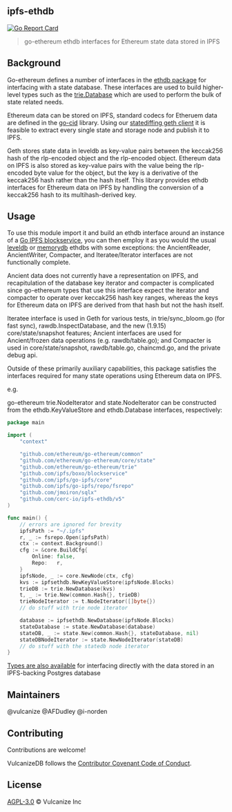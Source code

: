 ## ipfs-ethdb

[![Go Report Card](https://goreportcard.com/badge/github.com/cerc/ipfs-ethdb)](https://goreportcard.com/report/github.com/cerc-io/ipfs-ethdb)

> go-ethereum ethdb interfaces for Ethereum state data stored in IPFS

## Background

Go-ethereum defines a number of interfaces in the [ethdb package](https://github.com/ethereum/go-ethereum/tree/master/ethdb) for
interfacing with a state database. These interfaces are used to build higher-level types such as the [trie.Database](https://github.com/ethereum/go-ethereum/blob/master/trie/database.go#L77)
which are used to perform the bulk of state related needs.

Ethereum data can be stored on IPFS, standard codecs for Etheruem data are defined in the [go-cid](https://github.com/ipfs/go-cid) library.
Using our [statediffing geth client](https://github.com/cerc-io/go-ethereum/releases/tag/v1.9.11-statediff-0.0.2) it is feasible to extract every single
state and storage node and publish it to IPFS.

Geth stores state data in leveldb as key-value pairs between the keccak256 hash of the rlp-encoded object and the rlp-encoded object.
Ethereum data on IPFS is also stored as key-value pairs with the value being the rlp-encoded byte value for the object,
but the key is a derivative of the keccak256 hash rather than the hash itself. This library provides
ethdb interfaces for Ethereum data on IPFS by handling the conversion of a keccak256 hash to its multihash-derived key.


## Usage
To use this module import it and build an ethdb interface around an instance of a [Go IPFS blockservice](https://pkg.go.dev/github.com/ipfs/boxo@v0.19.0/blockservice), you can then
employ it as you would the usual [leveldb](https://github.com/ethereum/go-ethereum/tree/master/ethdb/leveldb) or [memorydb](https://github.com/ethereum/go-ethereum/tree/master/ethdb/memorydb) ethdbs
with some exceptions: the AncientReader, AncientWriter, Compacter, and Iteratee/Iterator interfaces are not functionally complete.

Ancient data does not currently have a representation on IPFS, and recapitulation of the database key iterator and compacter is complicated since go-ethereum
types that use this interface expect the iterator and compacter to operate over keccak256 hash key ranges, whereas the keys for Ethereum data on IPFS are derived from that hash but not the hash itself.

Iteratee interface is used in Geth for various tests, in trie/sync_bloom.go (for fast sync), rawdb.InspectDatabase, and the new (1.9.15) core/state/snapshot features;
Ancient interfaces are used for Ancient/frozen data operations (e.g. rawdb/table.go); and Compacter is used in core/state/snapshot, rawdb/table.go, chaincmd.go, and the private debug api.

Outside of these primarily auxiliary capabilities, this package satisfies the interfaces required for many state operations using Ethereum data on IPFS.

e.g.

go-ethereum trie.NodeIterator and state.NodeIterator can be constructed from the ethdb.KeyValueStore and ethdb.Database interfaces, respectively:

```go
package main

import (
    "context"

    "github.com/ethereum/go-ethereum/common"
    "github.com/ethereum/go-ethereum/core/state"
    "github.com/ethereum/go-ethereum/trie"
    "github.com/ipfs/boxo/blockservice"
    "github.com/ipfs/go-ipfs/core"
    "github.com/ipfs/go-ipfs/repo/fsrepo"
    "github.com/jmoiron/sqlx"
    "github.com/cerc-io/ipfs-ethdb/v5"
)

func main() {
    // errors are ignored for brevity
    ipfsPath := "~/.ipfs"
    r, _ := fsrepo.Open(ipfsPath)
    ctx := context.Background()
    cfg := &core.BuildCfg{
        Online: false,
        Repo:   r,
    }
    ipfsNode, _ := core.NewNode(ctx, cfg)
    kvs := ipfsethdb.NewKeyValueStore(ipfsNode.Blocks)
    trieDB := trie.NewDatabase(kvs)
    t, _ := trie.New(common.Hash{}, trieDB)
    trieNodeIterator := t.NodeIterator([]byte{})
    // do stuff with trie node iterator

    database := ipfsethdb.NewDatabase(ipfsNode.Blocks)
    stateDatabase := state.NewDatabase(database)
    stateDB, _ := state.New(common.Hash{}, stateDatabase, nil)
    stateDBNodeIterator := state.NewNodeIterator(stateDB)
    // do stuff with the statedb node iterator
}
```

[Types are also available](./postgres/doc.md) for interfacing directly with the data stored in an IPFS-backing Postgres database

## Maintainers
@vulcanize
@AFDudley
@i-norden

## Contributing
Contributions are welcome!

VulcanizeDB follows the [Contributor Covenant Code of Conduct](https://www.contributor-covenant.org/version/1/4/code-of-conduct).

## License
[AGPL-3.0](LICENSE) © Vulcanize Inc
